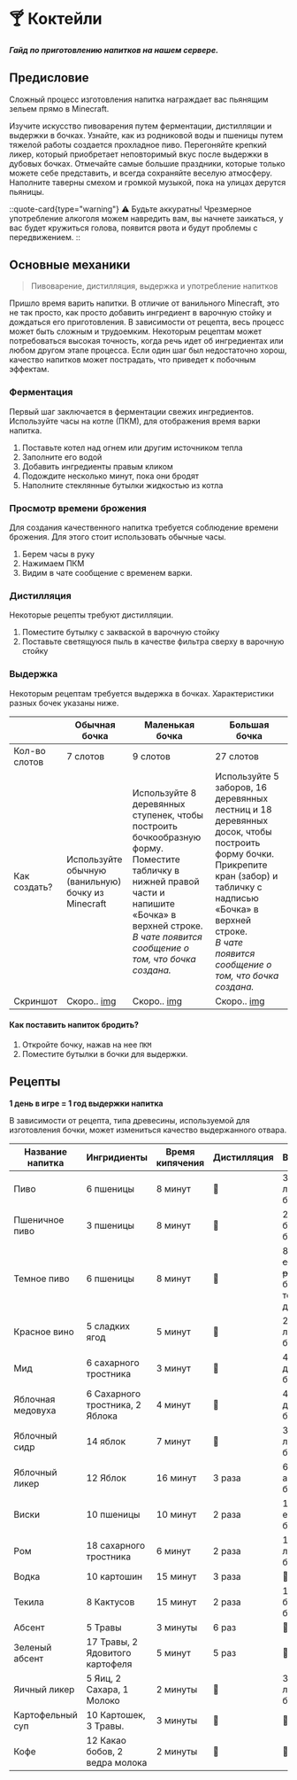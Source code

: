 # 🍸 Коктейли
##### Гайд по приготовлению напитков на нашем сервере.

## Предисловие
Сложный процесс изготовления напитка награждает вас пьянящим зельем прямо в Minecraft.

Изучите искусство пивоварения путем ферментации, дистилляции и выдержки в бочках. Узнайте, как из родниковой воды и пшеницы путем тяжелой работы создается прохладное пиво. Перегоняйте крепкий ликер, который приобретает неповторимый вкус после выдержки в дубовых бочках. Отмечайте самые большие праздники, которые только можете себе представить, и всегда сохраняйте веселую атмосферу. Наполните таверны смехом и громкой музыкой, пока на улицах дерутся пьяницы.

::quote-card{type="warning"}
⚠️ Будьте аккуратны! Чрезмерное употребление алкоголя можем навредить вам, вы начнете заикаться, у вас будет кружиться голова, появится рвота и будут проблемы с передвижением.
::

## Основные механики
> Пивоварение, дистилляция, выдержка и употребление напитков

Пришло время варить напитки. В отличие от ванильного Minecraft, это не так просто, как просто добавить ингредиент в варочную стойку и дождаться его приготовления. В зависимости от рецепта, весь процесс может быть сложным и трудоемким. Некоторым рецептам может потребоваться высокая точность, когда речь идет об ингредиентах или любом другом этапе процесса. Если один шаг был недостаточно хорош, качество напитков может пострадать, что приведет к побочным эффектам.

### Ферментация
Первый шаг заключается в ферментации свежих ингредиентов.
Используйте часы на котле (ПКМ), для отображения время варки напитка.

1. Поставьте котел над огнем или другим источником тепла
2. Заполните его водой
3. Добавить ингредиенты правым кликом
4. Подождите несколько минут, пока они бродят
5. Наполните стеклянные бутылки жидкостью из котла

### Просмотр времени брожения
Для создания качественного напитка требуется соблюдение времени брожения. Для этого стоит использовать обычные часы.

1. Берем часы в руку
2. Нажимаем ПКМ
3. Видим в чате сообщение с временем варки.

### Дистилляция
Некоторые рецепты требуют дистилляции.

1. Поместите бутылку с закваской в ​​варочную стойку
2. Поставьте светящуюся пыль в качестве фильтра сверху в варочную стойку

### Выдержка
Некоторым рецептам требуется выдержка в бочках. Характеристики разных бочек указаны ниже.

|  | Обычная бочка | Маленькая бочка | Большая бочка |
|-------|-------|--------|-------|
| Кол-во<br>слотов| 7 слотов | 9 слотов| 27 слотов|
| Как создать?| Используйте обычную<br>(ванильную) бочку из Minecraft | Используйте 8 деревянных ступенек, чтобы построить бочкообразную<br>форму. Поместите табличку в нижней правой части и напишите «Бочка» в верхней строке.<br>*В чате появится сообщение о том, что бочка создана.* |  Используйте 5 заборов, 16 деревянных лестниц и 18 деревянных досок, чтобы построить форму бочки. Прикрепите кран (забор) и табличку с надписью «Бочка» в верхней строке. <br>*В чате появится сообщение о том, что бочка создана.*|
|Скриншот| Скоро.. [img](url) | Скоро.. [img](url) | Скоро.. [img](url) |

#### Как поставить напиток бродить?
1. Откройте бочку, нажав на нее `ПКМ`
2. Поместите бутылки в бочки для выдержки.

## Рецепты
**1 день в игре = 1 год выдержки напитка**

В зависимости от рецепта, типа древесины, используемой для изготовления бочки, может измениться качество выдержанного отвара.

| Название напитка  | Ингридиенты                     | Время кипячения | Дистилляция | Выдержка                                          |
|-------------------|---------------------------------|-----------------|-------------|---------------------------------------------------|
| Пиво              | 6 пшеницы                       | 8 минут         | 🚫️           | 3 года в любой бочке                              |
| Пшеничное пиво    | 3 пшеницы                       | 8 минут         | 🚫️           | 2 года в березовой бочке                          |
| Темное пиво       | 6 пшеницы                       | 8 минут         | 🚫️           | 8 лет ~~строгого режима~~ в бочке из темного дуба |
| Красное вино      | 5 сладких ягод                  | 5 минут         | 🚫️           | 20 лет в любой бочке                              |
| Мид               | 6 сахарного тростника           | 3 минут         | 🚫️           | 4 года в дубовой бочке                            |
| Яблочная медовуха | 6 Сахарного тростника, 2 Яблока | 4 минут         | 🚫️           | 4 года в дубовой бочке                            |
| Яблочный сидр     | 14 яблок                        | 7 минут         | 🚫️           | 3 года в любой бочке                              |
| Яблочный ликер    | 12 Яблок                        | 16 минут        | 3 раза      | 6 лет в акациевой бочке                           |
| Виски             | 10 пшеницы                      | 10 минут        | 2 раза      | 18 лет в еловой бочке                             |
| Ром               | 18 сахарного тростника          | 6 минут         | 2 раза      | 14 лет в любой бочке                              |
| Водка             | 10 картошин                     | 15 минут        | 3 раза      | 🚫️                                                 |
| Текила            | 8 Кактусов                      | 15 минут        | 2 раза      | 12 лет в берёзовой бочке                          |
| Абсент            | 5 Травы                         | 3 минуты        | 6 раз       | 🚫️                                                 |
| Зеленый абсент    | 17 Травы, 2 Ядовитого картофеля | 5 минут         | 5 раз       | 🚫️                                                 |
| Яичный ликер      | 5 Яиц, 2 Сахара,  1 Молоко      | 2 минуты        | 🚫️           | 3 года в любой бочке                              |
| Картофельный суп  | 10 Картошек, 3 Травы.           | 3 минуты        | 🚫️           | 🚫️                                                 |
| Кофе              | 12 Какао бобов, 2 ведра молока  | 2 минуты        | 🚫️           | 🚫️                                                 |
